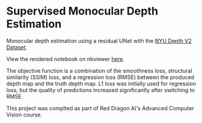 # Supervised Monocular Depth Estimation

Monocular depth estimation using a residual UNet with the [NYU Depth V2 Dataset](https://cs.nyu.edu/~silberman/datasets/nyu_depth_v2.html).

View the rendered notebook on nbviewer [here](https://nbviewer.org/github/supperted825/depth-estimation/blob/main/train.ipynb).

The objective function is a combination of the smoothness loss, structural similarity (SSIM) loss, and a regression loss (RMSE) between the produced depth map and the truth depth map. L1 loss was initially used for regression loss, but the quality of predictions increased significantly after switching to RMSE.

This project was complted as part of Red Dragon AI's Advanced Computer Vision course.



